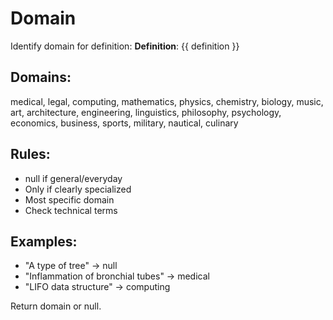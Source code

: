 # Domain

Identify domain for definition:
**Definition**: {{ definition }}

## Domains:
medical, legal, computing, mathematics, physics, chemistry, biology, music, art, architecture, engineering, linguistics, philosophy, psychology, economics, business, sports, military, nautical, culinary

## Rules:
- null if general/everyday
- Only if clearly specialized
- Most specific domain
- Check technical terms

## Examples:
- "A type of tree" → null
- "Inflammation of bronchial tubes" → medical
- "LIFO data structure" → computing

Return domain or null.